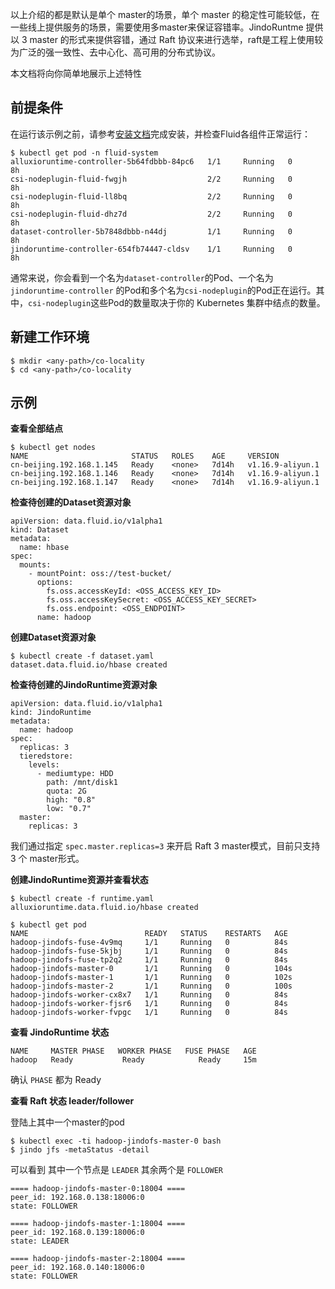 以上介绍的都是默认是单个 master的场景，单个 master 的稳定性可能较低，在一些线上提供服务的场景，需要使用多master来保证容错率。JindoRuntme 提供以 3 master 的形式来提供容错，通过 Raft 协议来进行选举，raft是工程上使用较为广泛的强一致性、去中心化、高可用的分布式协议。


本文档将向你简单地展示上述特性
## 前提条件


在运行该示例之前，请参考[安装文档](https://yuque.antfin.com/frank.wt/userguide/install.md)完成安装，并检查Fluid各组件正常运行：


```shell
$ kubectl get pod -n fluid-system
alluxioruntime-controller-5b64fdbbb-84pc6   1/1     Running   0          8h
csi-nodeplugin-fluid-fwgjh                  2/2     Running   0          8h
csi-nodeplugin-fluid-ll8bq                  2/2     Running   0          8h
csi-nodeplugin-fluid-dhz7d                  2/2     Running   0          8h
dataset-controller-5b7848dbbb-n44dj         1/1     Running   0          8h
jindoruntime-controller-654fb74447-cldsv    1/1     Running   0          8h
```


通常来说，你会看到一个名为`dataset-controller`的Pod、一个名为 `jindoruntime-controller` 的Pod和多个名为`csi-nodeplugin`的Pod正在运行。其中，`csi-nodeplugin`这些Pod的数量取决于你的 Kubernetes 集群中结点的数量。
## 新建工作环境


```shell
$ mkdir <any-path>/co-locality
$ cd <any-path>/co-locality
```
## 示例


**查看全部结点**


```shell
$ kubectl get nodes
NAME                       STATUS   ROLES    AGE     VERSION
cn-beijing.192.168.1.145   Ready    <none>   7d14h   v1.16.9-aliyun.1
cn-beijing.192.168.1.146   Ready    <none>   7d14h   v1.16.9-aliyun.1
cn-beijing.192.168.1.147   Ready    <none>   7d14h   v1.16.9-aliyun.1
```


**检查待创建的Dataset资源对象**


```shell
apiVersion: data.fluid.io/v1alpha1
kind: Dataset
metadata:
  name: hbase
spec:
  mounts:
    - mountPoint: oss://test-bucket/
      options:
        fs.oss.accessKeyId: <OSS_ACCESS_KEY_ID>
        fs.oss.accessKeySecret: <OSS_ACCESS_KEY_SECRET>
        fs.oss.endpoint: <OSS_ENDPOINT> 
      name: hadoop
```


**创建Dataset资源对象**


```shell
$ kubectl create -f dataset.yaml
dataset.data.fluid.io/hbase created
```


**检查待创建的JindoRuntime资源对象**


```shell
apiVersion: data.fluid.io/v1alpha1
kind: JindoRuntime
metadata:
  name: hadoop
spec:
  replicas: 3
  tieredstore:
    levels:
      - mediumtype: HDD
        path: /mnt/disk1
        quota: 2G
        high: "0.8"
        low: "0.7"
  master:
    replicas: 3
```


我们通过指定 `spec.master.replicas=3` 来开启 Raft 3 master模式，目前只支持 3 个 master形式。


**创建JindoRuntime资源并查看状态**


```shell
$ kubectl create -f runtime.yaml
alluxioruntime.data.fluid.io/hbase created

$ kubectl get pod
NAME                          READY   STATUS    RESTARTS   AGE
hadoop-jindofs-fuse-4v9mq     1/1     Running   0          84s
hadoop-jindofs-fuse-5kjbj     1/1     Running   0          84s
hadoop-jindofs-fuse-tp2q2     1/1     Running   0          84s
hadoop-jindofs-master-0       1/1     Running   0          104s
hadoop-jindofs-master-1       1/1     Running   0          102s
hadoop-jindofs-master-2       1/1     Running   0          100s
hadoop-jindofs-worker-cx8x7   1/1     Running   0          84s
hadoop-jindofs-worker-fjsr6   1/1     Running   0          84s
hadoop-jindofs-worker-fvpgc   1/1     Running   0          84s
```


**查看 JindoRuntime 状态**
**​**

```shell
NAME     MASTER PHASE   WORKER PHASE   FUSE PHASE   AGE
hadoop   Ready           Ready            Ready     15m
```


确认 `PHASE` 都为 Ready


**查看 Raft 状态 leader/follower**
**​**

登陆上其中一个master的pod
**​**

```shell
$ kubectl exec -ti hadoop-jindofs-master-0 bash
$ jindo jfs -metaStatus -detail
```


可以看到 其中一个节点是 `LEADER` 其余两个是 `FOLLOWER` 
```shell
==== hadoop-jindofs-master-0:18004 ====
peer_id: 192.168.0.138:18006:0
state: FOLLOWER

==== hadoop-jindofs-master-1:18004 ====
peer_id: 192.168.0.139:18006:0
state: LEADER

==== hadoop-jindofs-master-2:18004 ====
peer_id: 192.168.0.140:18006:0
state: FOLLOWER
```